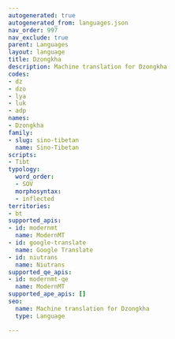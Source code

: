 ```yaml
---
autogenerated: true
autogenerated_from: languages.json
nav_order: 997
nav_exclude: true
parent: Languages
layout: language
title: Dzongkha
description: Machine translation for Dzongkha
codes:
- dz
- dzo
- lya
- luk
- adp
names:
- Dzongkha
family:
- slug: sino-tibetan
  name: Sino-Tibetan
scripts:
- Tibt
typology:
  word_order:
  - SOV
  morphosyntax:
  - inflected
territories:
- bt
supported_apis:
- id: modernmt
  name: ModernMT
- id: google-translate
  name: Google Translate
- id: niutrans
  name: Niutrans
supported_qe_apis:
- id: modernmt-qe
  name: ModernMT
supported_ape_apis: []
seo:
  name: Machine translation for Dzongkha
  type: Language

---
```


